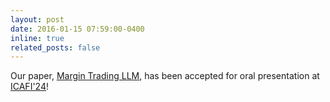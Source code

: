 ```yaml
---
layout: post
date: 2016-01-15 07:59:00-0400
inline: true
related_posts: false
---
```


Our paper, [Margin Trading LLM](https://dl.acm.org/doi/10.1145/3677052.3698681), has been accepted for oral presentation at [ICAFI'24](https://ai-finance.org/)!  
